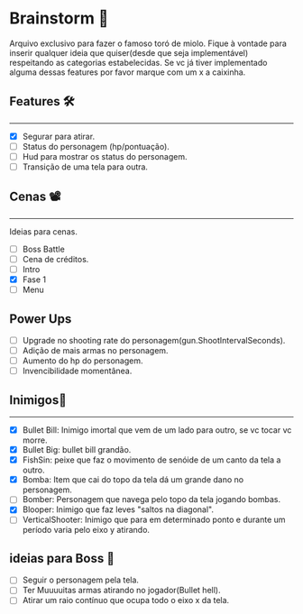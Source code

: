 # Brainstorm  🧠
Arquivo exclusivo para fazer o famoso toró de miolo. Fique à vontade para inserir qualquer ideia que quiser(desde que seja implementável) respeitando as categorias estabelecidas. Se vc já tiver implementado alguma dessas features por favor marque com um x a caixinha.
## Features 🛠️
---
 - [x] Segurar para atirar.
 - [ ] Status do personagem (hp/pontuação).
 - [ ] Hud para mostrar os status do personagem. 
 - [ ] Transição de uma tela para outra.
## Cenas 📽️
---
Ideias para cenas.

 - [ ] Boss Battle
 - [ ] Cena de créditos.
 - [ ] Intro
 - [x] Fase 1
 - [ ] Menu
## Power Ups
- [ ] Upgrade no shooting rate do personagem(gun.ShootIntervalSeconds).
- [ ] Adição de mais armas no personagem.
- [ ] Aumento do hp do personagem.
- [ ] Invencibilidade momentânea.

## Inimigos👿
--- 
 - [x] Bullet Bill: Inimigo imortal que vem de um lado para outro, se vc tocar vc morre.
 - [x] Bullet Big: bullet bill grandão.
 - [x] FishSin: peixe que faz o movimento de senóide de um canto da tela a outro.
 - [x] Bomba: Item que cai do topo da tela dá um grande dano no personagem.
 - [ ] Bomber: Personagem que navega pelo topo da tela jogando bombas.
 - [x] Blooper: Inimigo que faz leves "saltos na diagonal". 
 - [ ] VerticalShooter: Inimigo que para em determinado ponto e durante um período varia pelo eixo y atirando. 

## ideias para Boss 🐍
 - [ ] Seguir o personagem pela tela.
 - [ ] Ter Muuuuitas armas atirando no jogador(Bullet hell).
 - [ ] Atirar um raio contínuo que ocupa todo o eixo x da tela.
